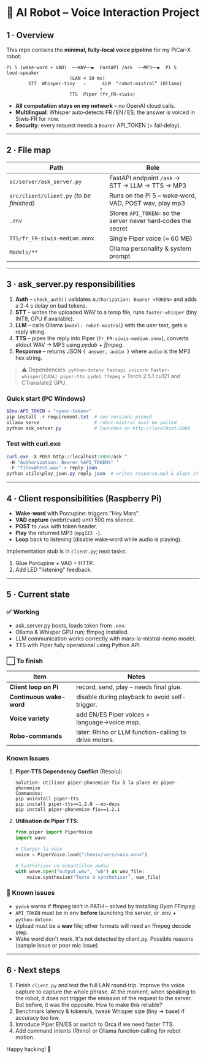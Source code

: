# 🤖 AI Robot – Voice Interaction Project

## 1 · Overview

This repo contains the **minimal, fully‑local voice pipeline** for my PiCar‑X robot:

```
Pi 5 (wake‑word + VAD)  ──WAV──▶  FastAPI /ask  ──MP3──▶  Pi 5 loud‑speaker
                       (LAN < 10 ms)
        STT  Whisper‑tiny   ⇣      LLM  “robot‑mistral” (Ollama)
                                  ⇡
                       TTS  Piper (fr_FR‑siwis)
```

* **All computation stays on my network** – no OpenAI cloud calls.
* **Multilingual**: Whisper auto‑detects FR / EN / ES; the answer is voiced in Siwis‑FR for now.
* **Security**: every request needs a `Bearer` API\_TOKEN (+ fail‑delay).

---

## 2 · File map

| Path                           | Role                                                          |
| ------------------------------ | ------------------------------------------------------------- |
| `sc/server/ask_server.py`                | FastAPI endpoint `/ask` → STT → LLM → TTS → MP3               |
| `src/client/client.py` *(to be finished)* | Runs on the Pi 5 – wake‑word, VAD, POST wav, play mp3         |
| `.env`                         | Stores `API_TOKEN=` so the server never hard‑codes the secret |
| `TTS/fr_FR‑siwis‑medium.onnx`  | Single Piper voice (≈ 60 MB)                                  |
| `Models/**`      | Ollama personality & system prompt                            |

---

## 3 · ask\_server.py responsibilities

1. **Auth** – `check_auth()` validates `Authorization: Bearer <TOKEN>` and adds a 2‑4 s delay on bad tokens.
2. **STT** – writes the uploaded WAV to a temp file, runs `faster‑whisper` (tiny INT8, GPU if available).
3. **LLM** – calls Ollama (`model: robot‑mistral`) with the user text, gets a reply string.
4. **TTS** – pipes the reply into Piper (`fr_FR‑siwis‑medium.onnx`), converts stdout WAV → MP3 using *pydub + ffmpeg*.
5. **Response** – returns JSON `{ answer, audio }` where `audio` is the MP3 hex string.

> ⚠ Dependencies: `python-dotenv fastapi uvicorn faster-whisper[CUDA] piper-tts pydub ffmpeg` + Torch 2.5.1 cu121 and CTranslate2 GPU.

### Quick start (PC Windows)

```powershell
$Env:API_TOKEN = "<your‑token>"
pip install -r requirement.txt  # see versions pinned
ollama serve                    # robot‑mistral must be pulled
python ask_server.py            # launches on http://localhost:8000
```

### Test with curl.exe

```powershell
curl.exe -X POST http://localhost:8000/ask ^
 -H "Authorization: Bearer %API_TOKEN%" ^
 -F "file=@test.wav" > reply.json
python utils\play_json.py reply.json  # writes response.mp3 & plays it
```

---

## 4 · Client responsibilities (Raspberry Pi)

* **Wake‑word** with Porcupine: triggers "Hey Mars".
* **VAD capture** (webrtcvad) until 500 ms silence.
* **POST** to `/ask` with token header.
* **Play** the returned MP3 (`mpg123 -`).
* **Loop** back to listening (disable wake‑word while audio is playing).

Implementation stub is in `client.py`; next tasks:

1. Glue Porcupine + VAD + HTTP.
2. Add LED "listening" feedback.

---

## 5 · Current state

### ✅ Working

* ask_server.py boots, loads token from `.env`.
* Ollama & Whisper GPU run; ffmpeg installed.
* LLM communication works correctly with mars-ia-mistral-nemo model.
* TTS with Piper fully operational using Python API.


### ⬜ To finish

| Item                     | Notes                                                 |
| ------------------------ | ----------------------------------------------------- |
| **Client loop on Pi**    | record, send, play – needs final glue.                |
| **Continuous wake-word** | disable during playback to avoid self-trigger.        |
| **Voice variety**        | add EN/ES Piper voices + language→voice map.          |
| **Robo-commands**        | later: Rhino or LLM function-calling to drive motors. |


### Known Issues

1. **Piper-TTS Dependency Conflict** (Résolu):
   ```
   Solution: Utiliser piper-phonemize-fix à la place de piper-phonemize
   Commandes:
   pip uninstall piper-tts
   pip install piper-tts==1.2.0 --no-deps
   pip install piper-phonemize-fix==1.2.1
   ```

2. **Utilisation de Piper TTS**:
   ```python
   from piper import PiperVoice
   import wave
   
   # Charger la voix
   voice = PiperVoice.load("chemin/vers/voix.onnx")
   
   # Synthétiser un échantillon audio
   with wave.open("output.wav", "wb") as wav_file:
       voice.synthesize("Texte à synthétiser", wav_file)
   ```


### 🐞 Known issues

* `pydub` warns if ffmpeg isn’t in PATH – solved by installing *Gyan FFmpeg*.
* `API_TOKEN` must be in env **before** launching the server, or .env + `python‑dotenv`.
* Upload must be a **wav** file; other formats will need an ffmpeg decode step.
* Wake word don't work. It's not detected by client.py. Possible reasons (sample issue or poor mic issue)

---

## 6 · Next steps

1. Finish `client.py` and test the full LAN round‑trip. Improve the voice capture to capture the whole phrase. At the moment, when speaking to the robot, it does not trigger the emission of the request to the server. But before, it was the opposite. How to make this reliable?
2. Benchmark latency & tokens/s, tweak Whisper size (tiny → base) if accuracy too low.
3. Introduce Piper EN/ES or switch to Orca if we need faster TTS.
4. Add command intents (Rhino) or Ollama function‑calling for robot motion.

Happy hacking! 🚀
